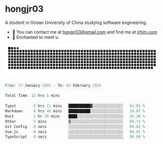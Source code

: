 # hongjr03

A student in Ocean University of China studying software engineering. 

- 📧 You can contact me at hongjr03@gmail.com and find me at [jrhim.com](https://jrhim.com/)
- 💜 Enchanted to meet u.

![snake_animation](https://raw.githubusercontent.com/hongjr03/hongjr03/output/github-contribution-grid-snake.svg)

<!--START_SECTION:waka-->

```rust
From: 27 January 2025 - To: 03 February 2025

Total Time: 12 hrs 5 mins

Typst        5 hrs 11 mins   ██████████▓░░░░░░░░░░░░░░   42.91 %
Markdown     4 hrs 49 mins   ██████████░░░░░░░░░░░░░░░   39.87 %
Rust         1 hr 58 mins    ████░░░░░░░░░░░░░░░░░░░░░   16.30 %
Other        5 mins          ▒░░░░░░░░░░░░░░░░░░░░░░░░   00.73 %
Git Config   0 secs          ░░░░░░░░░░░░░░░░░░░░░░░░░   00.02 %
Vue.js       0 secs          ░░░░░░░░░░░░░░░░░░░░░░░░░   00.01 %
TypeScript   0 secs          ░░░░░░░░░░░░░░░░░░░░░░░░░   00.00 %
```

<!--END_SECTION:waka-->
